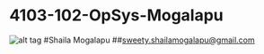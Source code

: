 # 4103-102-OpSys-Mogalapu
![alt tag](https://gm1.ggpht.com/zt2v_yhuVxFq2aq-7dgTVZ-pIGgN_gVhV3FjA2ii5dtbQQR2gb-YpUHuPg6SEQkEdSE5O25KUstlHxy5gtsXpHuOiAGoMF5Rr_5R_YvD1wQdBjgBw02rizCCdTSxDqfba0jesmZ8Rx-UzPcNo9IuO1Qj1A5XPepAcEAXEL3ABjXa_x9o8OQsR7nuAgE2NS4cWDWkf9y1A6f2uNHOAoe_hM4w0S9LeE323lsPyG8qoQpAoY3intJSE81lKutpW0_W-V0AAmLUo9QWaW6za61lL-Q4fMdP7WNO5brQFQEzWJfUNdmTQgs87dig8OD-MgXPNp7dVFQIHifIJun2llwWkadZGM0kEmjUqotG8eS470aZ5fR0MxL-X5qJehqtWC1Gugnh2w6oTTyk2IlzPe-h4snIo3NM4SGPOIBrGp1ojUQMNKnG8J0qCq2vtmleR_XYEMwi84-qQhum9Jlzqz3rbVLUNVfbPW6cXBoXWLiZXQZYff3XeMTAksDDruDRMXF-liRZGdslgzUlLN1LVfSuOCDEdjcw2zc2-UFATLxvPlwHeEEhq1ObbfROJ8cHAC43kYWpKiF3VQUO5-x06l3hNqR8JtfB3G0hVXxoJB2mF48lBT2re4yCPPD0-eK6cu3U1l6u6uBuq26KPXvgoATiv5zoh3mwQSW0MF_bd_Umv4Wz5rQnuUwTNsFM_fB3Y4wC3wHarG4vg3NXbw=w1366-h623-l75-ft)
#Shaila Mogalapu
##sweety.shailamogalapu@gmail.com
